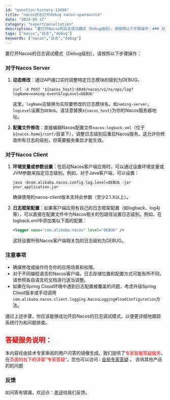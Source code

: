 ```yaml
---
id: "question-history-12456"
title: "nacos日志打开debug nacos-opensource"
date: "2024-05-17"
category: "expertConsultation"
description: "要打开Nacos的日志调试模式（Debug级别），请按照以下步骤操作：### 对于Nacos Server1. **动态修改**：通过API接口实时调整特定日志模块的级别为DEBUG。   ```shell   curl -X POST '$nacos_host:8848/nacos/v1/ns/o"
tags: ["nacos","日志","debug"]
keywords: ["nacos","日志","debug"]
---
```


要打开Nacos的日志调试模式（Debug级别），请按照以下步骤操作：

### 对于Nacos Server

1. **动态修改**：通过API接口实时调整特定日志模块的级别为DEBUG。
   ```shell
   curl -X POST '${nacos_host}:8848/nacos/v1/ns/ops/log?logName=naming-event&logLevel=DEBUG'
   ```
   这里，`logName`应替换为实际要修改的日志模块名，如`naming-server`，`logLevel`设置为`DEBUG`。请注意替换`${nacos_host}`为你的Nacos服务器地址。

2. **配置文件修改**：直接编辑Nacos配置文件`nacos-logback.xml`（位于`${nacos.home}/conf/`目录下），调整日志级别后重启Nacos服务。这允许你修改所有日志的级别，但需要服务重启才能生效。

### 对于Nacos Client

1. **环境变量或参数设置**：在启动Nacos客户端应用时，可以通过设置环境变量或JVM参数来指定日志级别。例如，对于Java客户端，可以设置：
   ```shell
   java -Dcom.alibaba.nacos.config.log.level=DEBUG -jar your_application.jar
   ```
   确保使用的nacos-client版本支持此参数（至少2.1.X以上）。

2. **日志框架配置**：如果客户端应用有自己的日志框架配置（如logback、log4j等），可以直接在配置文件中为Nacos相关的包路径设置日志级别。例如，在logback.xml中添加类似下面的配置：
   ```xml
   <logger name="com.alibaba.nacos" level="DEBUG" />
   ```
   这将设置所有Nacos客户端相关包的日志级别为DEBUG。

### 注意事项
- 确保修改或操作符合你的应用场景和权限。
- 对于不同编程语言的Nacos客户端，日志存储位置和配置方式可能有所不同，请参照各自语言的文档进行适当调整。
- 如果在Spring Cloud环境中遇到日志配置被覆盖的问题，考虑升级Spring Cloud版本或手动调用`com.alibaba.nacos.client.logging.NacosLogging#loadConfiguration`方法。

通过上述步骤，你应该能够成功开启Nacos的日志调试模式，以便更详细地跟踪系统行为和问题排查。
## <font color="#FF0000">答疑服务说明：</font> 

本内容经由技术专家审阅的用户问答的镜像生成，我们提供了<font color="#FF0000">专家智能答疑服务</font>，在<font color="#FF0000">页面的右下的浮窗”专家答疑“</font>。您也可以访问 : [全局专家答疑](https://opensource.alibaba.com/chatBot) 。 咨询其他产品的的问题

### 反馈
如问答有错漏，欢迎点：[差评](https://ai.nacos.io/user/feedbackByEnhancerGradePOJOID?enhancerGradePOJOId=13835)给我们反馈。
